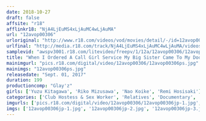 ```yaml
---
date: 2018-10-27
draft: false
affsite: "r18"
afflinkr18: "NjA4LjEuMS4xLjAuMC4wLjAuMA"
url: "12avop00306"
urloriginal: "http://www.r18.com/videos/vod/movies/detail/-/id=12avop00306"
urlfinal: "http://media.r18.com/track/NjA4LjEuMS4xLjAuMC4wLjAuMA/videos/vod/movies/detail/-/id=12avop00306"
samplevid: "awspv3001.r18.com/litevideo/freepv/1/12a/12avop00306/12avop00306_dmb_w.mp4"
title: "When I Ordered A Call Girl Service My Big Sister Came To My Door! In The End, I Secretly Had Creampie Sex With All 4 Of Them 9"
mainimgurl: "pics.r18.com/digital/video/12avop00306/12avop00306ps.jpg"
mainimgs: "12avop00306ps.jpg"
releasedate: "Sept. 01, 2017"
duration: 199
productioncomp: "Glay'z"
girls: ['Yuzu Kitagawa', 'Riko Mizusawa', 'Nao Koike', 'Remi Hosisaki']
categories: ['Club Hostess & Sex Worker', 'Relatives', 'Documentary', 'Sister', 'Creampie', 'Hi-Def', 'AV OPEN 2017 Project Category']
imgurls: ['pics.r18.com/digital/video/12avop00306/12avop00306jp-1.jpg', 'pics.r18.com/digital/video/12avop00306/12avop00306jp-2.jpg', 'pics.r18.com/digital/video/12avop00306/12avop00306jp-3.jpg', 'pics.r18.com/digital/video/12avop00306/12avop00306jp-4.jpg', 'pics.r18.com/digital/video/12avop00306/12avop00306jp-5.jpg', 'pics.r18.com/digital/video/12avop00306/12avop00306jp-6.jpg', 'pics.r18.com/digital/video/12avop00306/12avop00306jp-7.jpg', 'pics.r18.com/digital/video/12avop00306/12avop00306jp-8.jpg', 'pics.r18.com/digital/video/12avop00306/12avop00306jp-9.jpg', 'pics.r18.com/digital/video/12avop00306/12avop00306jp-10.jpg', 'pics.r18.com/digital/video/12avop00306/12avop00306jp-11.jpg', 'pics.r18.com/digital/video/12avop00306/12avop00306jp-12.jpg', 'pics.r18.com/digital/video/12avop00306/12avop00306jp-13.jpg', 'pics.r18.com/digital/video/12avop00306/12avop00306jp-14.jpg', 'pics.r18.com/digital/video/12avop00306/12avop00306jp-15.jpg', 'pics.r18.com/digital/video/12avop00306/12avop00306jp-16.jpg', 'pics.r18.com/digital/video/12avop00306/12avop00306jp-17.jpg', 'pics.r18.com/digital/video/12avop00306/12avop00306jp-18.jpg', 'pics.r18.com/digital/video/12avop00306/12avop00306jp-19.jpg', 'pics.r18.com/digital/video/12avop00306/12avop00306jp-20.jpg']
imgs: ['12avop00306jp-1.jpg', '12avop00306jp-2.jpg', '12avop00306jp-3.jpg', '12avop00306jp-4.jpg', '12avop00306jp-5.jpg', '12avop00306jp-6.jpg', '12avop00306jp-7.jpg', '12avop00306jp-8.jpg', '12avop00306jp-9.jpg', '12avop00306jp-10.jpg', '12avop00306jp-11.jpg', '12avop00306jp-12.jpg', '12avop00306jp-13.jpg', '12avop00306jp-14.jpg', '12avop00306jp-15.jpg', '12avop00306jp-16.jpg', '12avop00306jp-17.jpg', '12avop00306jp-18.jpg', '12avop00306jp-19.jpg', '12avop00306jp-20.jpg']
---
```


